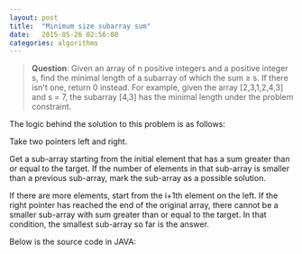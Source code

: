 ```yaml
---
layout: post
title:  "Minimum size subarray sum"
date:   2015-05-26 02:56:00
categories: algorithms
---
```

>**Question**: Given an array of n positive integers and a positive integer s, find the minimal length of a subarray of which the sum ≥ s. If there isn't one, return 0 instead.
>For example, given the array [2,3,1,2,4,3] and s = 7, the subarray [4,3] has the minimal length under the problem constraint.

The logic behind the solution to this problem is as follows:

Take two pointers left and right.

Get a sub-array starting from the initial element that has a sum greater than or equal to the target. If the number of elements in that sub-array is smaller than a previous sub-array, mark the sub-array as a possible solution.

If there are more elements, start from the i+1th element on the left. If the right pointer has reached the end of the original array, there cannot be a smaller sub-array with sum greater than or equal to the target. In that condition, the smallest sub-array so far is the answer.

Below is the source code in JAVA:

<script src="https://gist.github.com/adeydas/29ad1bd8c1a2ca586e79.js"></script>